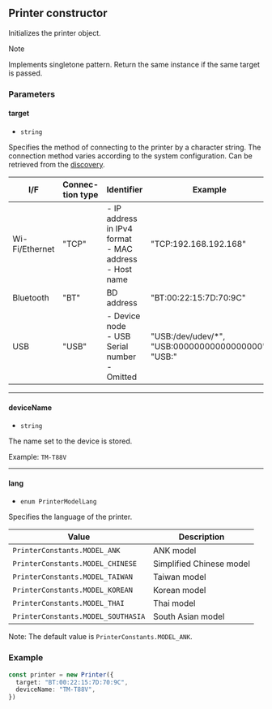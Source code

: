 ## Printer constructor

Initializes the printer object.

> [!NOTE]
> Implements singletone pattern. Return the same instance if the same target is passed.

### Parameters

#### target

- `string`

Specifies the method of connecting to the printer by a character string.
The connection method varies according to the system configuration. Can be retrieved from the [discovery](../discovery/discovery.md).

| **I/F** | **Connec-tion type** | **Identifier** | **Example** |
| --- | --- | --- | --- |
| Wi-Fi/Ethernet | "TCP" | - IP address in IPv4 format<br/>  - MAC address<br/> - Host name | "TCP:192.168.192.168" |
| Bluetooth | "BT" | BD address | "BT:00:22:15:7D:70:9C" |
| USB | "USB" | - Device node<br/> - USB Serial number<br/> - Omitted | "USB:/dev/udev/*", "USB:00000000000000000", "USB:" |

---
#### deviceName

- `string`

The name set to the device is stored.

Example: `TM-T88V`

---
#### lang

- `enum PrinterModelLang`

Specifies the language of the printer.

| **Value** | **Description** |
| --- | --- |
| `PrinterConstants.MODEL_ANK` | ANK model |
| `PrinterConstants.MODEL_CHINESE` | Simplified Chinese model |
| `PrinterConstants.MODEL_TAIWAN` | Taiwan model |
| `PrinterConstants.MODEL_KOREAN` | Korean model |
| `PrinterConstants.MODEL_THAI` | Thai model |
| `PrinterConstants.MODEL_SOUTHASIA` | South Asian model |


Note: The default value is `PrinterConstants.MODEL_ANK`.

### Example
```typescript
const printer = new Printer({
  target: "BT:00:22:15:7D:70:9C",
  deviceName: "TM-T88V",
})
```


